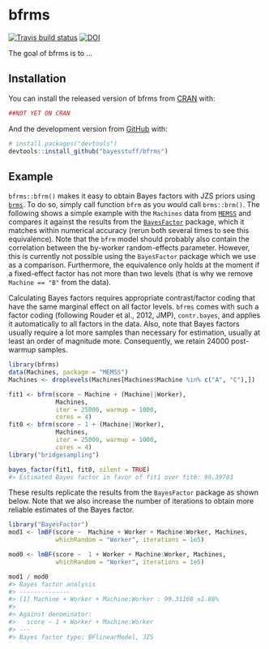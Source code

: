 
<!-- README.md is generated from README.Rmd. Please edit that file -->

# bfrms

<!-- badges: start -->

[![Travis build
status](https://travis-ci.org/bayesstuff/bfrms.svg?branch=master)](https://travis-ci.org/bayesstuff/bfrms)
[![DOI](https://zenodo.org/badge/190761217.svg)](https://zenodo.org/badge/latestdoi/190761217)
<!-- badges: end -->

The goal of bfrms is to …

## Installation

You can install the released version of bfrms from
[CRAN](https://CRAN.R-project.org) with:

``` r
##NOT YET ON CRAN
```

And the development version from [GitHub](https://github.com/) with:

``` r
# install.packages("devtools")
devtools::install_github("bayesstuff/bfrms")
```

## Example

`bfrms::bfrm()` makes it easy to obtain Bayes factors with JZS priors
using [`brms`](https://cran.r-project.org/package=brms). To do so,
simply call function `bfrm` as you would call `brms::brm()`. The
following shows a simple example with the `Machines` data from
[`MEMSS`](https://cran.r-project.org/package=MEMSS) and compares it
against the results from the
[`BayesFactor`](https://cran.r-project.org/package=BayesFactor) package,
which it matches within numerical accuracy (rerun both several times to
see this equivalence). Note that the `bfrm` model should probably also
contain the correlation between the by-worker random-effects parameter.
However, this is currently not possible using the `BayesFactor` package
which we use as a comparison. Furthermore, the equivalence only holds at
the moment if a fixed-effect factor has not more than two levels (that
is why we remove `Machine == "B"` from the data).

Calculating Bayes factors requires appropriate contrast/factor coding
that have the same marginal effect on all factor levels. `bfrms` comes
with such a factor coding (following Rouder et al., 2012, JMP),
`contr.bayes`, and applies it automatically to all factors in the data.
Also, note that Bayes factors usually require a lot more samples than
necessary for estimation, usually at least an order of magnitude more.
Consequently, we retain 24000 post-warmup samples.

``` r
library(bfrms)
data(Machines, package = "MEMSS") 
Machines <- droplevels(Machines[Machines$Machine %in% c("A", "C"),])

fit1 <- bfrm(score ~ Machine + (Machine||Worker), 
             Machines, 
             iter = 25000, warmup = 1000,
             cores = 4)
fit0 <- bfrm(score ~ 1 + (Machine||Worker), 
             Machines, 
             iter = 25000, warmup = 1000,
             cores = 4)
library("bridgesampling")
```

``` r
bayes_factor(fit1, fit0, silent = TRUE)
#> Estimated Bayes factor in favor of fit1 over fit0: 99.39783
```

These results replicate the results from the `BayesFactor` package as
shown below. Note that we also increase the number of iterations to
obtain more reliable estimates of the Bayes factor.

``` r
library("BayesFactor")
mod1 <- lmBF(score ~  Machine + Worker + Machine:Worker, Machines, 
             whichRandom = "Worker", iterations = 1e5)

mod0 <- lmBF(score ~  1 + Worker + Machine:Worker, Machines, 
             whichRandom = "Worker", iterations = 1e5)
```

``` r
mod1 / mod0
#> Bayes factor analysis
#> --------------
#> [1] Machine + Worker + Machine:Worker : 99.31168 ±1.86%
#> 
#> Against denominator:
#>   score ~ 1 + Worker + Machine:Worker 
#> ---
#> Bayes factor type: BFlinearModel, JZS
```
